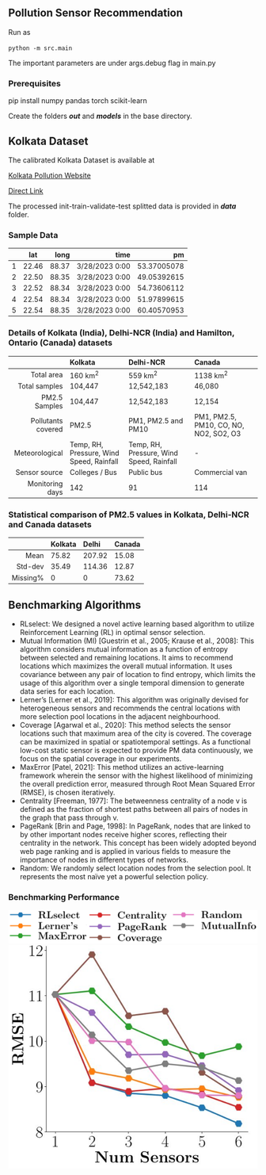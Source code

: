 ## Pollution Sensor Recommendation

Run as

``python -m src.main``

The important parameters are under args.debug flag in main.py

### Prerequisites

pip install numpy pandas torch scikit-learn 

Create the folders _**out**_ and **_models_** in the base directory.

## Kolkata Dataset

The calibrated Kolkata Dataset is available at 

[Kolkata Pollution Website](http://cse.iitd.ac.in/pollutiondata/kolkata/details)

[Direct Link](https://github.com/sachin-iitd/KolkataDataset)

The processed init-train-validate-test splitted data is provided in _**data**_ folder.

### Sample Data

|    |    lat |  long |      time      |     pm      |
|---:|:------:|------:|---------------:|------------:|
|  1 |  22.46	| 88.37	| 3/28/2023 0:00 | 53.37005078 |
|  2 |  22.50 |	88.35 |	3/28/2023 0:00 | 49.05392615 |
|  3 |  22.52 | 88.34 | 3/28/2023 0:00 | 54.73606112 |
|  4 |  22.54 | 88.34 | 3/28/2023 0:00 | 51.97899615 |
|  5 |  22.54 | 88.35 | 3/28/2023 0:00 | 60.40570953 |


### Details of Kolkata (India), Delhi-NCR (India) and Hamilton, Ontario (Canada) datasets


|                    | Kolkata                                  | Delhi-NCR                                |               Canada |
|-------------------:|:-----------------------------------------|:-----------------------------------------|:---------------------|
| Total area         | 160 km<sup>2</sup>                       | 559 km<sup>2</sup>                       | 1138 km<sup>2</sup>  |
| Total samples      | 104,447                                  | 12,542,183                               | 46,080               |
| PM2.5 Samples      | 104,447                                  | 12,542,183                               | 12,154               |
| Pollutants covered | PM2.5                                    | PM1, PM2.5 and PM10                      | PM1, PM2.5, PM10, CO, NO, NO2, SO2, O3|
| Meteorological     | Temp, RH, Pressure, Wind Speed, Rainfall | Temp, RH, Pressure, Wind Speed, Rainfall | -                    |
| Sensor source      | Colleges / Bus                           | Public bus                               | Commercial van       |
| Monitoring days    | 142                                      | 91                                       | 114                  |

### Statistical comparison of PM2.5 values in Kolkata, Delhi-NCR and Canada datasets

|           | Kolkata |  Delhi    |  Canada |
|----------:|:--------|:----------|:--------|
| Mean      |  75.82  |   207.92  |  15.08  |
| Std-dev   |  35.49  |   114.36  |  12.87  |
| Missing%  |   0     |     0     |  73.62  |

## Benchmarking Algorithms

* RLselect: We designed a novel active learning based algorithm to utilize Reinforcement Learning (RL) in
optimal sensor selection.
* Mutual Information (MI) [Guestrin et al., 2005; Krause et al., 2008]: This algorithm considers mutual
information as a function of entropy between selected and remaining locations. It aims to recommend
locations which maximizes the overall mutual information. It uses covariance between any pair of
location to find entropy, which limits the usage of this algorithm over a single temporal dimension to
generate data series for each location.
* Lerner’s [Lerner et al., 2019]: This algorithm was originally devised for heterogeneous sensors and
recommends the central locations with more selection pool locations in the adjacent neighbourhood.
* Coverage [Agarwal et al., 2020]: This method selects the sensor locations such that maximum area
of the city is covered. The coverage can be maximized in spatial or spatiotemporal settings. As a
functional low-cost static sensor is expected to provide PM data continuously, we focus on the spatial
coverage in our experiments.
* MaxError [Patel, 2021]: This method utilizes an active-learning framework wherein the sensor
with the highest likelihood of minimizing the overall prediction error, measured through Root Mean
Squared Error (RMSE), is chosen iteratively.
* Centrality [Freeman, 1977]: The betweenness centrality of a node v is defined as the fraction of
shortest paths between all pairs of nodes in the graph that pass through v.
* PageRank [Brin and Page, 1998]: In PageRank, nodes that are linked to by other important nodes
receive higher scores, reflecting their centrality in the network. This concept has been widely adopted
beyond web page ranking and is applied in various fields to measure the importance of nodes in
different types of networks.
* Random: We randomly select location nodes from the selection pool. It represents the most naïve yet
a powerful selection policy.

### Benchmarking Performance

<img src="img/legends.png">
<img src="img/metrics.jpg">
